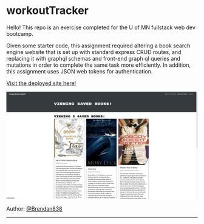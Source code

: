 # workoutTracker

Hello! This repo is an exercise completed for the U of MN fullstack web dev bootcamp. 

Given some starter code, this assignment required altering a  book search engine website that is set up with standard express CRUD routes, and replacing it with graphql schemas and front-end graph ql queries and mutations in order to complete the same task more efficiently. In addition, this assignment uses JSON web tokens for authentication. 

[Visit the deployed site here!]( )

![screenshot](./Assets//screenShot.png)

Author: [@Brendan838](https://github.com/Brendan838)


----------------------------------------------------------------------

